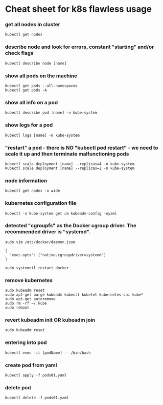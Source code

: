 # Cheat sheet for k8s flawless usage

### get all nodes in cluster
```
kubectl get nodes
```

### describe node and look for errors, constant "starting" and/or check flags
```
kubectl describe node [name]
```

### show all pods on the machine
```
kubectl get pods --all-namespaces
kubectl get pods -A
```

### show all info on a pod
```
kubectl describe pod [name] -n kube-system
```

### show logs for a pod
```
kubectl logs [name] -n kube-system
```

### "restart" a pod - there is NO "kubectl pod restart" - we need to scale it up and then terminate malfunctioning pods
```
kubectl scale deployment [name] --replicas=4 -n kube-system
kubectl scale deployment [name] --replicas=2 -n kube-system
```

### node information
```
kubectl get nodes -o wide
```

### kubernetes configuration file
```
kubectl -n kube-system get cm kubeadm-config -oyaml
```

### detected "cgroupfs" as the Docker cgroup driver. The recommended driver is "systemd".
```
sudo vim /etc/docker/daemon.json

{
  "exec-opts": ["native.cgroupdriver=systemd"]
}

sudo systemctl restart docker
```

### remove kubernetes
```
sudo kubeadm reset
sudo apt-get purge kubeadm kubectl kubelet kubernetes-cni kube*   
sudo apt-get autoremove  
sudo rm -rf ~/.kube
sudo reboot
```

### revert kubeadm init OR kubeadm join
```
sudo kubeadm reset
```

### entering into pod
```
kubectl exec -it [podName] -- /bin/bash
```

### create pod from yaml
```
kubectl apply -f pods01.yaml
```

### delete pod
```
kubectl delete -f pods01.yaml
```